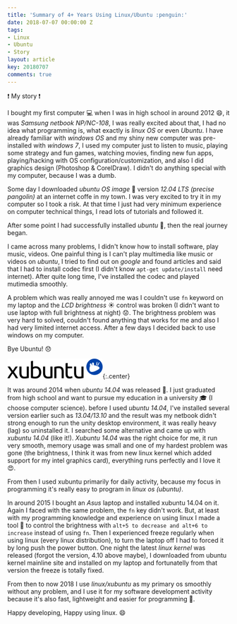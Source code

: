 ```yaml
---
title: 'Summary of 4+ Years Using Linux/Ubuntu :penguin:'
date: 2018-07-07 00:00:00 Z
tags:
- Linux
- Ubuntu
- Story
layout: article
key: 20180707
comments: true
---
```


:exclamation: My story :exclamation:

I bought my first computer :computer: when I was in high school in around 2012 :smile:, it was *Samsung netbook NP/NC-108*, I was really excited about that, I had no idea what programming is, what exactly is *linux OS* or even *Ubuntu*. I have already familiar with *windows OS* and my shiny new computer was pre-installed with *windows 7*, I used my computer just to listen to music, playing some strategy and fun games, watching movies, finding new fun apps, playing/hacking with OS configuration/customization, and also I did graphics design (Photoshop & CorelDraw). I didn't do anything special with my computer, because I was a dumb.

<!--more-->

Some day I downloaded *ubuntu OS image* :dvd: version *12.04 LTS (precise pangolin)* at an internet coffe in my town. I was very excited to try it in my computer so I took a risk. At that time I just had very minimum experience on computer technical things, I read lots of tutorials and followed it.

After some point I had successfully installed *ubuntu* :tada:, then the real journey began.

I came across many problems, I didn't know how to install software, play music, videos. One painful thing is I can't play multimedia like music or videos on *ubuntu*, I tried to find out on *google* and found articles and said that I had to install codec first (I didn't know `apt-get update/install` need internet). After quite long time, I've installed the codec and played mutimedia smoothly.

A problem which was really annoyed me was I couldn't use `fn` keyword on my laptop and the *LCD brightness* :sunny: control was broken (I didn't want to use laptop with full brightness at night) :worried:.
The brightness problem was very hard to solved, couldn't found anything that works for me and also I had very limited internet access. After a few days I decided back to use windows on my computer.

Bye Ubuntu! :disappointed:

![xubuntu logo](/assets/images/xubuntu-logo-45.png){:.center}

It was around 2014 when *ubuntu 14.04* was released :tada:. I just graduated from high school and want to pursue my education in a university :mortar_board: (I choose computer science). before I used *ubuntu 14.04*, I've installed several version earlier such as *13.04/13.10* and the result was my netbook didn't strong enough to run the unity desktop environment, it was really heavy (lag) so uninstalled it.
I searched some alternative and came up with *xubuntu 14.04* (like it!).
*Xubuntu 14.04* was the right choice for me, it run very smooth, memory usage was small and one of my hardest problem was gone (the brightness, I think it was from new linux kernel which added support for my intel graphics card), everything runs perfectly and I love it :heart_eyes:.

From then I used xubuntu primarily for daily activity, because my focus in programming it's really easy to program in *linux os (ubuntu)*.

In around 2015 I bought an *Asus* laptop and installed xubuntu 14.04 on it.
Again I faced with the same problem, the `fn` key didn't work. But, at least with my programming knowledge and experience on using linux I made a tool :hammer: to control the brightness with `alt+5 to decrease and alt+6 to increase` instead of using `fn`.
Then I experienced freeze regularly when using linux (every linux distribution), to turn the laptop off I had to forced it by long push the power button.
One night the latest *linux kernel* was released (forgot the version, 4.10 above maybe), I downloaded from ubuntu kernel mainline site and installed on my laptop and fortunatelly from that version the freeze is totally fixed.

From then to now 2018 I use *linux/xubuntu* as my primary os smoothly without any problem, and I use it for my software development activity because it's also fast, lightweight and easier for programming :tada:.

Happy developing, Happy using linux. :smile: